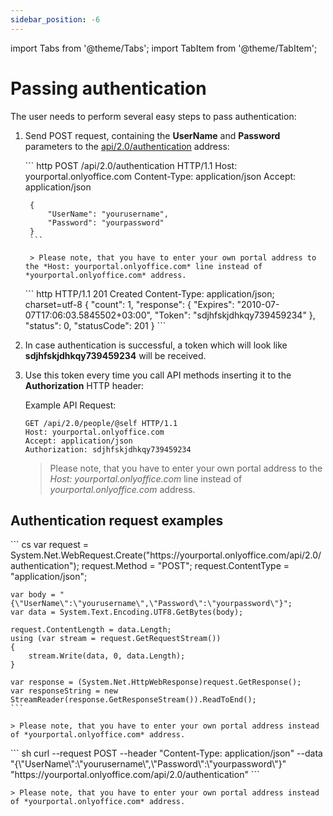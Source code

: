 ```yaml
---
sidebar_position: -6
---
```


import Tabs from '@theme/Tabs';
import TabItem from '@theme/TabItem';

# Passing authentication

The user needs to perform several easy steps to pass authentication:

1. Send POST request, containing the **UserName** and **Password** parameters to the [api/2.0/authentication](../../../../docspace/api-backend/usage-api/authenticate-me.api.mdx) address:

    <Tabs>
      <TabItem value="request" label="Request">
        ``` http
        POST /api/2.0/authentication HTTP/1.1
        Host: yourportal.onlyoffice.com
        Content-Type: application/json
        Accept: application/json

        {
            "UserName": "yourusername",
            "Password": "yourpassword"
        }
        ```

        > Please note, that you have to enter your own portal address to the *Host: yourportal.onlyoffice.com* line instead of *yourportal.onlyoffice.com* address.
      </TabItem>
      <TabItem value="response" label="Response">
        ``` http
        HTTP/1.1 201 Created
        Content-Type: application/json; charset=utf-8
        {
            "count": 1,
            "response": {
                "Expires": "2010-07-07T17:06:03.5845502+03:00",
                "Token": "sdjhfskjdhkqy739459234"
            },
            "status": 0,
            "statusCode": 201
        }
        ```
      </TabItem>
    </Tabs>

2. In case authentication is successful, a token which will look like **sdjhfskjdhkqy739459234** will be received.

3. Use this token every time you call API methods inserting it to the **Authorization** HTTP header:

   Example API Request:

   ``` http
   GET /api/2.0/people/@self HTTP/1.1
   Host: yourportal.onlyoffice.com
   Accept: application/json
   Authorization: sdjhfskjdhkqy739459234
   ```

   > Please note, that you have to enter your own portal address to the *Host: yourportal.onlyoffice.com* line instead of *yourportal.onlyoffice.com* address.

## Authentication request examples

<Tabs>
  <TabItem value="csharp" label="C#">
    ``` cs
    var request = System.Net.WebRequest.Create("https://yourportal.onlyoffice.com/api/2.0/authentication");
    request.Method = "POST";
    request.ContentType = "application/json";

    var body = "{\"UserName\":\"yourusername\",\"Password\":\"yourpassword\"}";
    var data = System.Text.Encoding.UTF8.GetBytes(body);

    request.ContentLength = data.Length;
    using (var stream = request.GetRequestStream())
    {
        stream.Write(data, 0, data.Length);
    }

    var response = (System.Net.HttpWebResponse)request.GetResponse();
    var responseString = new StreamReader(response.GetResponseStream()).ReadToEnd();
    ```

    > Please note, that you have to enter your own portal address instead of *yourportal.onlyoffice.com* address.
  </TabItem>
  <TabItem value="curl" label="cURL">
    ``` sh
    curl --request POST --header "Content-Type: application/json" --data "{\"UserName\":\"yourusername\",\"Password\":\"yourpassword\"}" "https://yourportal.onlyoffice.com/api/2.0/authentication"
    ```

    > Please note, that you have to enter your own portal address instead of *yourportal.onlyoffice.com* address.
  </TabItem>
</Tabs>
